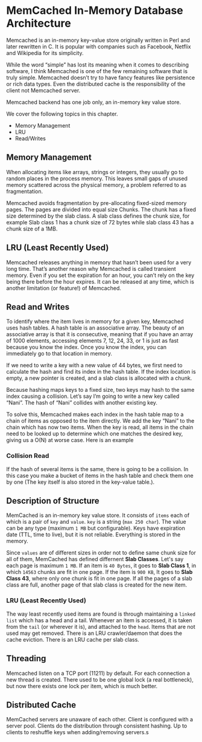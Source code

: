 # MemCached In-Memory Database Architecture

Memcached is an in-memory key-value store originally written in Perl and later rewritten in C. It is popular with companies such as Facebook, Netflix and Wikipedia for its simplicity.

While the word “simple” has lost its meaning when it comes to describing software, I think Memcached is one of the few remaining software that is truly simple. Memcached doesn’t try to have fancy features like persistence or rich data types. Even the distributed cache is the responsibility of the client not Memcached server.

Memcached backend has one job only, an in-memory key value store.

We cover the following topics in this chapter.
- Memory Management
- LRU
- Read/Writes

## Memory Management

When allocating items like arrays, strings or integers, they usually go to random places in the process memory. This leaves small gaps of unused memory scattered across the physical memory, a problem referred to as fragmentation.

Memcached avoids fragmentation by pre-allocating fixed-sized memory pages. The pages are divided into equal size Chunks. The chunk has a fixed size determined by the slab class. A slab class defines the chunk size, for example Slab class 1 has a chunk size of 72 bytes while slab class 43 has a chunk size of a 1MB.

## LRU (Least Recently Used)

Memcached releases anything in memory that hasn’t been used for a very long time. That’s another reason why Memcached is called transient memory. Even if you set the expiration for an hour, you can’t rely on the key being there before the hour expires. It can be released at any time, which is another limitation (or feature!) of Memcached.

## Read and Writes

To identify where the item lives in memory for a given key, Memcached uses hash tables. A hash table is an associative array. The beauty of an associative array is that it is consecutive, meaning that if you have an array of 1000 elements, accessing elements 7, 12, 24, 33, or 1 is just as fast because you know the index. Once you know the index, you can immediately go to that location in memory.

If we need to write a key with a new value of 44 bytes, we first need to calculate the hash and find its index in the hash table. If the index location is empty, a new pointer is created, and a slab class is allocated with a chunk. 

Because hashing maps keys to a fixed size, two keys may hash to the same index causing a collision. Let’s say I’m going to write a new key called “Nani”. The hash of “Nani” collides with another existing key.

To solve this, Memcached makes each index in the hash table map to a chain of items as opposed to the item directly. We add the key “Nani” to the chain which has now two items. When the key is read, all items in the chain need to be looked up to determine which one matches the desired key, giving us a O(N) at worse case. Here is an example

### Collision Read

If the hash of several items is the same, there is going to be a collision. In this case you make a bucket of items in the hash table and check them one by one (The key itself is also stored in the key-value table.).

## Description of Structure

MemCached is an in-memory key value store. It consists of `items` each of which is a pair of `key` and `value`. `key` is a string (`max 250 char`). The value can be any type (maximum `1 MB` but configurable). Keys have expiration date (TTL, time to live), but it is not reliable. Everything is stored in the memory.

Since `values` are of different sizes in order not to define same chunk size for all of them, MemCached has defined differnent **Slab Classes**. Let's say each page is maximum `1 MB`. If an item is `40 Bytes`, it goes to **Slab Class 1**, in which `14563` chunks are fit in one page. If the item is `900 KB`, It goes to **Slab Class 43**, where only one chunk is fit in one page. If all the pages of a slab class are full, another page of that slab class is created for the new item.

### LRU (Least Recently Used)

The way least recently used items are found is through maintaining a `linked list` which has a head and a tail. Whenever an item is accessed, it is taken from the `tail` (or wherever it is), and attached to the `head`. Items that are not used may get removed. There is an LRU crawler/daemon that does the cache eviction. There is an LRU cache per slab class.

## Threading

Memcached listen on a TCP port (11211) by default. For each connection a new thread is created. There used to be one global lock (a real bottleneck), but now there exists one lock per item, which is much better.

## Distributed Cache

MemCached servers are unaware of each other. Client is configured with a server pool. Clients do the distribution through consistent hashing. Up to clients to reshuffle keys when adding/removing servers.s
